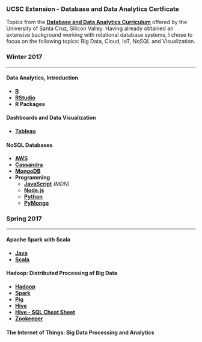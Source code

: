 ### UCSC Extension - Database and Data Analytics Certficate

Topics from the **[Database and Data Analytics Curriculum](https://www.ucsc-extension.edu/programs/database-systems/schedule)** offered by the University of Santa Cruz, Silicon Valley. Having already obtained an extensive background working with relational database systems, I chose to focus on the following topics: Big Data, Cloud, IoT, NoSQL and Visualization.

### Winter 2017

----------

#### Data Analytics, Introduction

- **<a href="https://cran.r-project.org/">R</a>**
- **<a href="https://www.rstudio.com/">RStudio</a>**
- **R Packages**

#### Dashboards and Data Visualization

- **<a href="https://www.tableau.com/">Tableau</a>**

#### NoSQL Databases

- **<a href="https://aws.amazon.com/">AWS</a>**
- **<a href="http://cassandra.apache.org/">Cassandra</a>**
- **<a href="https://www.mongodb.com/">MongoDB</a>**
- **Programming**
	- **<a href="https://developer.mozilla.org/en-US/docs/Web/JavaScript">JavaScript</a>** _(MDN)_
	- **<a href="https://nodejs.org/en/">Node.js</a>**
	- **<a href="https://www.python.org/">Python</a>**
	- **<a href="https://api.mongodb.com/python/current/">PyMongo</a>**  
	
### Spring 2017

----------

#### Apache Spark with Scala

- **<a href="https://www.oracle.com/java/index.html">Java</a>**
- **<a href="https://www.scala-lang.org/">Scala</a>**

#### Hadoop: Distributed Processing of Big Data

- **<a href="http://hadoop.apache.org/">Hadoop</a>**
- **<a href="http://spark.apache.org/">Spark</a>**
- **<a href="https://pig.apache.org/">Pig</a>**
- **<a href="https://hive.apache.org/">Hive</a>**
- **<a href="http://hortonworks.com/blog/hive-cheat-sheet-for-sql-users/">Hive - SQL Cheat Sheet</a>**
- **<a href="https://zookeeper.apache.org/">Zookeeper</a>**

#### The Internet of Things: Big Data Processing and Analytics







